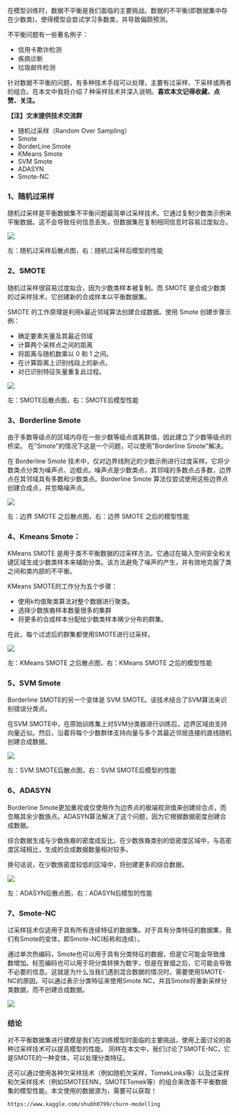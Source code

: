 在模型训练时，数据不平衡是我们面临的主要挑战。数据的不平衡(即数据集中存在少数类)，使得模型会尝试学习多数类，并导致偏颇预测。

不平衡问题有一些著名例子：

-   信用卡欺诈检测
-   疾病诊断
-   垃圾邮件检测

针对数据不平衡的问题，有多种技术手段可以处理，主要有过采样、下采样或两者的组合。在本文中我将介绍 7 种采样技术并深入说明。**喜欢本文记得收藏、点赞、关注。**

**【注】文末提供技术交流群**

-   随机过采样（Random Over Sampling）
-   Smote
-   BorderLine Smote
-   KMeans Smote
-   SVM Smote
-   ADASYN
-   Smote-NC

### **1、随机过采样**

随机过采样是平衡数据集不平衡问题最简单过采样技术。它通过复制少数类示例来平衡数据。这不会导致任何信息丢失，但数据集在复制相同信息时容易过度拟合。

![](https://pic2.zhimg.com/80/v2-08f9d4d1d638eaab8ba370d0d7aaac45_720w.jpg)

左：随机过采样后散点图，右：随机过采样后模型的性能

### **2、SMOTE**

随机过采样很容易过度拟合，因为少数类样本被复制。而 SMOTE 是合成少数类的过采样技术，它创建新的合成样本以平衡数据集。

SMOTE 的工作原理是利用k最近邻域算法创建合成数据。使用 Smote 创建步骤示例：

-   确定要素矢量及其最近邻域
-   计算两个采样点之间的距离
-   将距离与随机数乘以 0 和 1 之间。
-   在计算距离上识别线段上的新点。
-   对已识别特征矢量重复此过程。

![](https://pic1.zhimg.com/80/v2-28f0acc2d2380e3b07af57d5a44e7cf4_720w.jpg)

左：SMOTE后散点图，右：SMOTE后模型性能

### **3、Borderline Smote**

由于多数等级点的区域内存在一些少数等级点或离群值，因此建立了少数等级点的桥梁。 在"Smote"的情况下这是一个问题，可以使用"Borderline Smote"解决。

在 Borderline Smote 技术中，仅对边界线附近的少数示例进行过度采样。它将少数类点分类为噪声点、边框点。噪声点是少数类点，其邻域的多数点占多数，边界点在其邻域具有多数和少数类点。Borderline Smote 算法仅尝试使用这些边界点创建合成点，并忽略噪声点。

![](https://pic3.zhimg.com/80/v2-253177d8f7a37d105276e32d843458d6_720w.jpg)

左：边界 SMOTE 之后散点图，右：边界 SMOTE 之后的模型性能

### **4、Kmeans Smote：**

KMeans SMOTE 是用于类不平衡数据的过采样方法。它通过在输入空间安全和关键区域生成少数类样本来辅助分类。该方法避免了噪声的产生，并有效地克服了类之间和类内部的不平衡。

KMeans SMOTE的工作分为五个步骤：

-   使用k均值聚类算法对整个数据进行聚类。
-   选择少数族裔样本数量很多的集群
-   将更多的合成样本分配给少数类样本稀少分布的群集。

在此，每个过滤后的群集都使用SMOTE进行过采样。

![](https://pic1.zhimg.com/80/v2-72d0ee28d31cdc9d119310cda254e160_720w.jpg)

左：KMeans SMOTE 之后散点图，右：KMeans SMOTE 之后的模型性能

### **5、SVM Smote**

Borderline SMOTE的另一个变体是 SVM SMOTE。该技术结合了SVM算法来识别错误分类点。

在SVM SMOTE中，在原始训练集上对SVM分类器进行训练后，边界区域由支持向量近似。然后，沿着将每个少数群体支持向量与多个其最近邻居连接的直线随机创建合成数据。

![](https://pic1.zhimg.com/80/v2-6a8a36264174aee4c6fb50a2ba8e7da0_720w.jpg)

左：SVM SMOTE后散点图，右：SVM SMOTE后模型的性能

### **6、ADASYN**

Borderline Smote更加重视或仅使用作为边界点的极端观测值来创建综合点，而忽略其余少数族点。ADASYN算法解决了这个问题，因为它根据数据密度创建合成数据。

综合数据生成与少数族裔的密度成反比。在少数族裔类别的低密度区域中，与高密度区域相比，生成的合成数据数量相对较多。

换句话说，在少数族密度较低的区域中，将创建更多的综合数据。

![](https://pic3.zhimg.com/80/v2-fd83a287368b6e192c068923fc9efc7e_720w.jpg)

左：ADASYN后散点图，右：ADASYN后模型的性能

### **7、Smote-NC**

过采样技术仅适用于具有所有连续特征的数据集。对于具有分类特征的数据集，我们有Smote的变体，即Smote-NC(标称和连续）。

通过单次热编码，Smote也可以用于具有分类特征的数据，但是它可能会导致维数增加。标签编码也可以用于将分类转换为数字，但是在冒烟之后，它可能会导致不必要的信息。这就是为什么当我们遇到混合数据的情况时，需要使用SMOTE-NC的原因。可以通过表示分类特征来使用Smote NC，并且Smote将重新采样分类数据，而不创建合成数据。

![](https://pic1.zhimg.com/80/v2-fb192c2c13ebc4c36764c4f0e30799f8_720w.jpg)

### **结论**

对不平衡数据集进行建模是我们在训练模型时面临的主要挑战，使用上面讨论的各种过采样技术可以提高模型的性能。 同样在本文中，我们讨论了SMOTE-NC，它是SMOTE的一种变体，可以处理分类特征。

还可以通过使用各种欠采样技术（例如随机欠采样，TomekLinks等）以及过采样和欠采样技术（例如SMOTEENN，SMOTETomek等）的组合来改善不平衡数据集的模型性能。本文使用的数据源为，需要可以获取！

```text
https://www.kaggle.com/shubh0799/churn-modelling
```